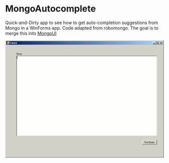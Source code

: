 MongoAutocomplete
=================

Quick-and-Dirty app to see how to get auto-completion suggestions from Mongo in a WinForms app.  Code adapted from robomongo.  The goal is to merge this into [MongoUI](https://github.com/stan-tntp/MongoUI)


![animated screenshot](screenshots/animated.gif)

